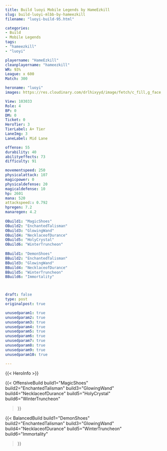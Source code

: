 ```yaml
---
title: Build luoyi Mobile Legends by HameEzkill
slug: build-luoyi-mlbb-by-hameezkill
filename: "luoyi-build-95.html"

categories: 
- Build 
- Mobile Legends
tags: 
- "hameezkill"
- "luoyi"

playername: "HameEzkill"
cleanplayername: "hameezkill"
WR: 93%
League: x 600
Match: 300 

heroname: "luoyi"
images: https://res.cloudinary.com/drlhixyyd/image/fetch/c_fill,g_face,f_auto/https://cdn2-build.mobagenie.my.id/p/images/banner/full/luoyi.jpg

View: 103033 
Role: 4 
BP: 0
DM: 0 
Ticket: 0 
HeroTier: 3 
TierLabel: A+ Tier 
LaneImg: 3
LaneLabel: Mid Lane

offense: 55 
durability: 40 
abilityeffects: 73 
difficulty: 91 

movementspeed: 250
physicalattack: 107
magicpower: 0
physicaldefense: 20
magicaldefense: 10
hp: 2601
mana: 520
attackspeed:: 0.792
hpregen: 7.2
manaregen: 4.2
 
OBuild1: "MagicShoes"  
OBuild2: "EnchantedTalisman" 
OBuild3: "GlowingWand" 
OBuild4: "NecklaceofDurance" 
OBuild5: "HolyCrystal" 
OBuild6: "WinterTruncheon" 
 
BBuild1: "DemonShoes"  
BBuild2: "EnchantedTalisman" 
BBuild3: "GlowingWand" 
BBuild4: "NecklaceofDurance" 
BBuild5: "WinterTruncheon" 
BBuild6: "Immortality"



draft: false
type: post
originalpost: true

unusedparam1: true
unusedparam2: true
unusedparam3: true
unusedparam4: true
unusedparam5: true
unusedparam6: true
unusedparam7: true
unusedparam8: true
unusedparam9: true
unusedparam10: true

---
```


{{< HeroInfo >}} 

{{< OffensiveBuild 
build1="MagicShoes"  
build2="EnchantedTalisman" 
build3="GlowingWand" 
build4="NecklaceofDurance" 
build5="HolyCrystal" 
build6="WinterTruncheon" 
 >}} 

{{< BalancedBuild 
build1="DemonShoes"  
build2="EnchantedTalisman" 
build3="GlowingWand" 
build4="NecklaceofDurance" 
build5="WinterTruncheon" 
build6="Immortality" 
 >}}

